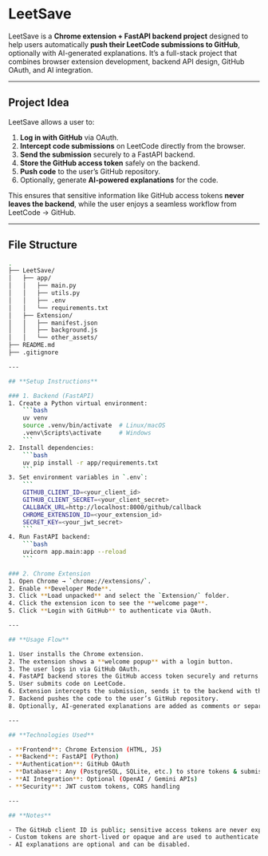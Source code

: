 # LeetSave

LeetSave is a **Chrome extension + FastAPI backend project** designed to help users automatically **push their LeetCode submissions to GitHub**, optionally with AI-generated explanations. It’s a full-stack project that combines browser extension development, backend API design, GitHub OAuth, and AI integration.  

---

## **Project Idea**

LeetSave allows a user to:  
1. **Log in with GitHub** via OAuth.  
2. **Intercept code submissions** on LeetCode directly from the browser.  
3. **Send the submission** securely to a FastAPI backend.  
4. **Store the GitHub access token** safely on the backend.  
5. **Push code** to the user’s GitHub repository.  
6. Optionally, generate **AI-powered explanations** for the code.  

This ensures that sensitive information like GitHub access tokens **never leaves the backend**, while the user enjoys a seamless workflow from LeetCode → GitHub.  

---

## **File Structure**
```bash
.
├── LeetSave/
│   ├── app/
│   │   ├── main.py
│   │   ├── utils.py
│   │   ├── .env
│   │   └── requirements.txt
│   ├── Extension/
│   │   ├── manifest.json
│   │   ├── background.js
│   │   └── other_assets/
├── README.md
├── .gitignore

---

## **Setup Instructions**

### 1. Backend (FastAPI)
1. Create a Python virtual environment:
    ```bash
    uv venv
    source .venv/bin/activate  # Linux/macOS
    .venv\Scripts\activate     # Windows
    ```
2. Install dependencies:
    ```bash
    uv pip install -r app/requirements.txt
    ```
3. Set environment variables in `.env`:
    ```
    GITHUB_CLIENT_ID=<your_client_id>
    GITHUB_CLIENT_SECRET=<your_client_secret>
    CALLBACK_URL=http://localhost:8000/github/callback
    CHROME_EXTENSION_ID=<your_extension_id>
    SECRET_KEY=<your_jwt_secret>
    ```
4. Run FastAPI backend:
    ```bash
    uvicorn app.main:app --reload
    ```

### 2. Chrome Extension
1. Open Chrome → `chrome://extensions/`.  
2. Enable **Developer Mode**.  
3. Click **Load unpacked** and select the `Extension/` folder.  
4. Click the extension icon to see the **welcome page**.  
5. Click **Login with GitHub** to authenticate via OAuth.  

---

## **Usage Flow**

1. User installs the Chrome extension.  
2. The extension shows a **welcome popup** with a login button.  
3. The user logs in via GitHub OAuth.  
4. FastAPI backend stores the GitHub access token securely and returns a **custom token**.  
5. User submits code on LeetCode.  
6. Extension intercepts the submission, sends it to the backend with the custom token.  
7. Backend pushes the code to the user’s GitHub repository.  
8. Optionally, AI-generated explanations are added as comments or separate files.  

---

## **Technologies Used**

- **Frontend**: Chrome Extension (HTML, JS)  
- **Backend**: FastAPI (Python)  
- **Authentication**: GitHub OAuth  
- **Database**: Any (PostgreSQL, SQLite, etc.) to store tokens & submissions  
- **AI Integration**: Optional (OpenAI / Gemini APIs)  
- **Security**: JWT custom tokens, CORS handling  

---

## **Notes**

- The GitHub client ID is public; sensitive access tokens are never exposed to the extension.  
- Custom tokens are short-lived or opaque and are used to authenticate requests between the extension and backend.  
- AI explanations are optional and can be disabled.  
